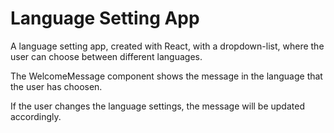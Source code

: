 # Language Setting App

A language setting app, created with React, with a dropdown-list, where the user can choose between different languages.

The WelcomeMessage component  shows the message in the language that the user has choosen.

If the user changes the language settings, the message will be updated accordingly.

